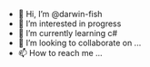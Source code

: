 - 👋 Hi, I’m @darwin-fish
- 👀 I’m interested in progress
- 🌱 I’m currently learning c#
- 💞️ I’m looking to collaborate on ...
- 📫 How to reach me ...

<!---
darwin-fish/darwin-fish is a ✨ special ✨ repository because its `README.md` (this file) appears on your GitHub profile.
You can click the Preview link to take a look at your changes.
--->
